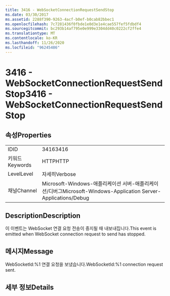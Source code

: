 ```yaml
---
title: 3416 - WebSocketConnectionRequestSendStop
ms.date: 03/30/2017
ms.assetid: 2288f390-9263-4acf-b0ef-b0cab82bbec1
ms.openlocfilehash: 7c7281436f0fbde1e0d3e1e4cae557fef5fdbdf4
ms.sourcegitcommit: bc293b14af795e0e999e3304dd40c0222cf2ffe4
ms.translationtype: MT
ms.contentlocale: ko-KR
ms.lasthandoff: 11/26/2020
ms.locfileid: "96245486"
---
```

# <a name="3416---websocketconnectionrequestsendstop"></a><span data-ttu-id="4f1de-102">3416 - WebSocketConnectionRequestSendStop</span><span class="sxs-lookup"><span data-stu-id="4f1de-102">3416 - WebSocketConnectionRequestSendStop</span></span>

## <a name="properties"></a><span data-ttu-id="4f1de-103">속성</span><span class="sxs-lookup"><span data-stu-id="4f1de-103">Properties</span></span>  
  
|||  
|-|-|  
|<span data-ttu-id="4f1de-104">ID</span><span class="sxs-lookup"><span data-stu-id="4f1de-104">ID</span></span>|<span data-ttu-id="4f1de-105">3416</span><span class="sxs-lookup"><span data-stu-id="4f1de-105">3416</span></span>|  
|<span data-ttu-id="4f1de-106">키워드</span><span class="sxs-lookup"><span data-stu-id="4f1de-106">Keywords</span></span>|<span data-ttu-id="4f1de-107">HTTP</span><span class="sxs-lookup"><span data-stu-id="4f1de-107">HTTP</span></span>|  
|<span data-ttu-id="4f1de-108">Level</span><span class="sxs-lookup"><span data-stu-id="4f1de-108">Level</span></span>|<span data-ttu-id="4f1de-109">자세히</span><span class="sxs-lookup"><span data-stu-id="4f1de-109">Verbose</span></span>|  
|<span data-ttu-id="4f1de-110">채널</span><span class="sxs-lookup"><span data-stu-id="4f1de-110">Channel</span></span>|<span data-ttu-id="4f1de-111">Microsoft-Windows-애플리케이션 서버-애플리케이션/디버그</span><span class="sxs-lookup"><span data-stu-id="4f1de-111">Microsoft-Windows-Application Server-Applications/Debug</span></span>|  
  
## <a name="description"></a><span data-ttu-id="4f1de-112">Description</span><span class="sxs-lookup"><span data-stu-id="4f1de-112">Description</span></span>  

 <span data-ttu-id="4f1de-113">이 이벤트는 WebSocket 연결 요청 전송이 중지될 때 내보내집니다.</span><span class="sxs-lookup"><span data-stu-id="4f1de-113">This event is emitted when WebSocket connection request to send has stopped.</span></span>  
  
## <a name="message"></a><span data-ttu-id="4f1de-114">메시지</span><span class="sxs-lookup"><span data-stu-id="4f1de-114">Message</span></span>  

 <span data-ttu-id="4f1de-115">WebSocketId:%1 연결 요청을 보냈습니다.</span><span class="sxs-lookup"><span data-stu-id="4f1de-115">WebSocketId:%1 connection request sent.</span></span>  
  
## <a name="details"></a><span data-ttu-id="4f1de-116">세부 정보</span><span class="sxs-lookup"><span data-stu-id="4f1de-116">Details</span></span>
